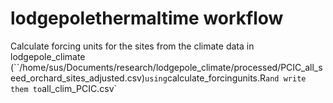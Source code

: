 # lodgepolethermaltime workflow

Calculate forcing units for the sites from the climate data in lodgepole_climate (``/home/sus/Documents/research/lodgepole_climate/processed/PCIC_all_seed_orchard_sites_adjusted.csv)` using `calculate_forcingunits.R` and write them to `all_clim_PCIC.csv`